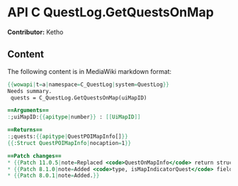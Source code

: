 # API C QuestLog.GetQuestsOnMap

**Contributor:** Ketho

## Content

The following content is in MediaWiki markdown format:

```mediawiki
{{wowapi|t=a|namespace=C_QuestLog|system=QuestLog}}
Needs summary.
 quests = C_QuestLog.GetQuestsOnMap(uiMapID)

==Arguments==
:;uiMapID:{{apitype|number}} : [[UiMapID]]

==Returns==
:;quests:{{apitype|QuestPOIMapInfo[]}}
{{:Struct QuestPOIMapInfo|nocaption=1}}

==Patch changes==
* {{Patch 11.0.5|note=Replaced <code>QuestOnMapInfo</code> return struct  with <code>QuestPOIMapInfo</code>, added <code>inProgress, numObjectives, mapID, isQuestStart, isDaily, isCombatAllyQuest, childDepth, questTagType, isMeta</code> fields, removed <code>type</code> field.}}
* {{Patch 8.1.0|note=Added <code>type, isMapIndicatorQuest</code> fields.}}
* {{Patch 8.0.1|note=Added.}}
```